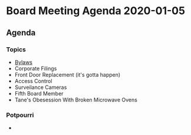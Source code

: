 # Board Meeting Agenda 2020-01-05

## Agenda

### Topics

- [Bylaws](https://docs.google.com/document/d/16AyncJX9R3muE_X8XKyOqsnwd17PFqgJtkRWCmN8C2A/edit?usp=sharing)
- Corporate Filings
- Front Door Replacement (it's gotta happen)
- Access Control
- Surveilance Cameras
- Fifth Board Member
- Tane's Obesession With Broken Microwave Ovens

### Potpourri
-
